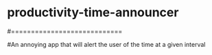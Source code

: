 # productivity-time-announcer

#============================

#An annoying app that will alert the user of the time at a given interval
